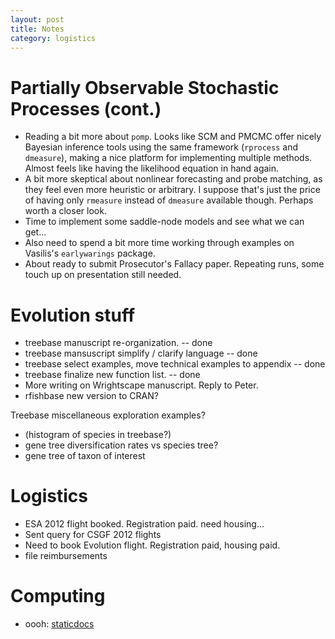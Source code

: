 ```yaml
---
layout: post
title: Notes 
category: logistics
---
```


Partially Observable Stochastic Processes (cont.)
=========================================

- Reading a bit more about `pomp`.  Looks like SCM and PMCMC offer nicely Bayesian inference tools using the same framework (`rprocess` and `dmeasure`), making a nice platform for implementing multiple methods. Almost feels like having the likelihood equation in hand again. 
- A bit more skeptical about nonlinear forecasting and  probe matching, as they feel even more heuristic or arbitrary.  I suppose that's just the price of having only `rmeasure` instead of `dmeasure` available though.  Perhaps worth a closer look. 
- Time to implement some saddle-node models and see what we can get...
- Also need to spend a bit more time working through examples on Vasilis's `earlywarings` package.
- About ready to submit Prosecutor's Fallacy paper.  Repeating runs, some touch up on presentation still needed.

Evolution stuff
===============

- treebase manuscript re-organization. -- done
- treebase mansuscript simplify / clarify language -- done
- treebase select examples, move technical examples to appendix -- done
- treebase finalize new function list. -- done
- More writing on Wrightscape manuscript.  Reply to Peter.
- rfishbase new version to CRAN? 

Treebase miscellaneous exploration examples?

- (histogram of species in treebase?)
- gene tree diversification rates vs species tree?
- gene tree of taxon of interest

Logistics
=========

- ESA 2012 flight booked. Registration paid.  need housing...
- Sent query for CSGF 2012 flights
- Need to book Evolution flight.  Registration paid, housing paid. 
- file reimbursements


Computing
========

- oooh: [staticdocs](https://github.com/hadley/staticdocs)

